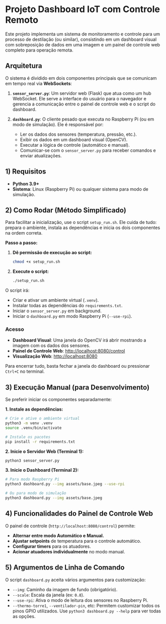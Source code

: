 # Projeto Dashboard IoT com Controle Remoto

Este projeto implementa um sistema de monitoramento e controle para um processo de destilação (ou similar), consistindo em um dashboard visual com sobreposição de dados em uma imagem e um painel de controle web completo para operação remota.

## Arquitetura

O sistema é dividido em dois componentes principais que se comunicam em tempo real via **WebSockets**:

1.  **`sensor_server.py`**: Um servidor web (Flask) que atua como um hub WebSocket. Ele serve a interface do usuário para o navegador e gerencia a comunicação entre o painel de controle web e o script do dashboard.

2.  **`dashboard.py`**: O cliente pesado que executa no Raspberry Pi (ou em modo de simulação). Ele é responsável por:
    - Ler os dados dos sensores (temperatura, pressão, etc.).
    - Exibir os dados em um dashboard visual (OpenCV).
    - Executar a lógica de controle (automático e manual).
    - Comunicar-se com o `sensor_server.py` para receber comandos e enviar atualizações.

## 1) Requisitos

- **Python 3.9+**
- **Sistema**: Linux (Raspberry Pi) ou qualquer sistema para modo de simulação.

## 2) Como Rodar (Método Simplificado)

Para facilitar a inicialização, use o script `setup_run.sh`. Ele cuida de tudo: prepara o ambiente, instala as dependências e inicia os dois componentes na ordem correta.

**Passo a passo:**

1.  **Dê permissão de execução ao script:**
    ```bash
    chmod +x setup_run.sh
    ```

2.  **Execute o script:**
    ```bash
    ./setup_run.sh
    ```

O script irá:
- Criar e ativar um ambiente virtual (`.venv`).
- Instalar todas as dependências do `requirements.txt`.
- Iniciar o `sensor_server.py` em background.
- Iniciar o `dashboard.py` em modo Raspberry Pi (`--use-rpi`).

### Acesso

- **Dashboard Visual**: Uma janela do OpenCV irá abrir mostrando a imagem com os dados dos sensores.
- **Painel de Controle Web**: [http://localhost:8080/control](http://localhost:8080/control)
- **Visualização Web**: [http://localhost:8080](http://localhost:8080)

Para encerrar tudo, basta fechar a janela do dashboard ou pressionar `Ctrl+C` no terminal.

## 3) Execução Manual (para Desenvolvimento)

Se preferir iniciar os componentes separadamente:

**1. Instale as dependências:**
```bash
# Crie e ative o ambiente virtual
python3 -m venv .venv
source .venv/bin/activate

# Instale os pacotes
pip install -r requirements.txt
```

**2. Inicie o Servidor Web (Terminal 1):**
```bash
python3 sensor_server.py
```

**3. Inicie o Dashboard (Terminal 2):**
```bash
# Para modo Raspberry Pi
python3 dashboard.py --img assets/base.jpeg --use-rpi

# Ou para modo de simulação
python3 dashboard.py --img assets/base.jpeg
```

## 4) Funcionalidades do Painel de Controle Web

O painel de controle (`http://localhost:8080/control`) permite:

- **Alternar entre modo Automático e Manual.**
- **Ajustar setpoints** de temperatura para o controle automático.
- **Configurar timers** para os atuadores.
- **Acionar atuadores individualmente** no modo manual.

## 5) Argumentos de Linha de Comando

O script `dashboard.py` aceita vários argumentos para customização:

- `--img`: Caminho da imagem de fundo (obrigatório).
- `--scale`: Escala da janela (ex: `0.8`).
- `--use-rpi`: Ativa o modo de leitura dos sensores no Raspberry Pi.
- `--thermo-torre1`, `--ventilador-pin`, etc: Permitem customizar todos os pinos GPIO utilizados. Use `python3 dashboard.py --help` para ver todas as opções.